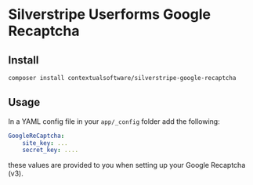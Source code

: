 # Silverstripe Userforms Google Recaptcha

## Install

```bash
composer install contextualsoftware/silverstripe-google-recaptcha
```

## Usage

In a YAML config file in your `app/_config` folder add the following:

```yaml
GoogleReCaptcha:
    site_key: ...
    secret_key: ....
```

these values are provided to you when setting up your Google Recaptcha (v3).

